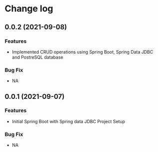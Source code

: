 # Change log

## 0.0.2 (2021-09-08)

### Features

* Implemented CRUD operations using Spring Boot, Spring Data JDBC and PostreSQL database

### Bug Fix

* NA

## 0.0.1 (2021-09-07)

### Features

* Initial Spring Boot with Spring data JDBC Project Setup

### Bug Fix

* NA